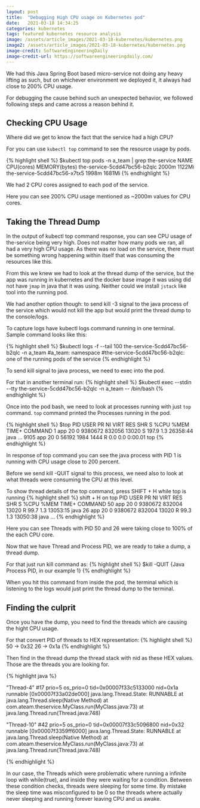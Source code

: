 ```yaml
---
layout: post
title:  "Debugging High CPU usage on Kubernetes pod"
date:   2021-03-18 14:34:25
categories: kubernetes
tags: featured kubernetes resource analysis 
image: /assets/article_images/2021-03-18-kubernetes/kubernetes.png
image2: /assets/article_images/2021-03-18-kubernetes/kubernetes.png
image-credit: SoftwareEngineeringDaily
image-credit-url: https://softwareengineeringdaily.com/
---
```


We had this Java Spring Boot based micro-service not doing any heavy lifting as such, but on whichever environment we deployed it, it always had close to 200% CPU usage.

For debugging the cause behind such an unexpected behavior, we followed following steps and came across a reason behind it.

## Checking CPU Usage
Where did we get to know the fact that the service had a high CPU?

For you can use `kubectl top` command to see the resource usage by pods.

{% highlight shell %}
$kubectl top pods -n a_team | grep the-service
NAME                                                  CPU(cores)   MEMORY(bytes)
the-service-5cdd47bc56-b2qlc                        2000m        1122Mi
the-service-5cdd47bc56-x7tx5                        1998m        1681Mi
{% endhighlight %}

We had 2 CPU cores assigned to each pod of the service.

Here you can see 200% CPU usage mentioned as ~2000m values for CPU cores.

## Taking the Thread Dump
In the output of kubectl top command response, you can see CPU usage of the-service being very high. Does not matter how many pods we ran, all had a very high CPU usage. As there was no load on the service, there must be something wrong happening within itself that was consuming the resources like this.

From this we knew we had to look at the thread dump of the service, but the app was running in kubernetes and the docker base image it was using did not have `jmap` in java that it was using. Neither could we install `jstack` like tool into the running pod.

We had another option though: to send kill -3 signal to the java process of the service which would not kill the app but would print the thread dump to the console/logs.

To capture logs have kubectl logs command running in one terminal.
Sample command looks like this:

{% highlight shell %}
$kubectl logs -f --tail 100 the-service-5cdd47bc56-b2qlc -n a_team
#a_team: namespace
#the-service-5cdd47bc56-b2qlc: one of the running pods of the service
{% endhighlight %}

To send kill signal to java process, we need to exec into the pod. 

For that in another terminal run:
{% highlight shell %}
$kubectl exec --stdin --tty the-service-5cdd47bc56-b2qlc -n a_team -- /bin/bash
{% endhighlight %}

Once into the pod bash, we need to look at processes running with just `top` command.
`top` command printed the Processes running in the pod.

{% highlight shell %}
$top
  PID USER      PR  NI    VIRT    RES    SHR S  %CPU %MEM     TIME+ COMMAND
    1 app       20   0 9380672 832056  13020 S 197.9  1.3  26358:44 java
  ...
 9105 app       20   0   56192   1984   1444 R   0.0  0.0   0:00.01 top
{% endhighlight %}

In response of top command you can see the java process with PID 1 is running with CPU usage close to 200 percent.

Before we send kill -QUIT signal to this process, we need also to look at what threads were consuming the CPU at this level.

To show thread details of the top command, press SHIFT + H while top is running
{% highlight shell %}
shift + H on top
 PID USER      PR  NI    VIRT    RES    SHR S %CPU %MEM     TIME+ COMMAND
   50 app       20   0 9380672 832004  13020 R 99.7  1.3  13053:15 java
   26 app       20   0 9380672 832004  13020 R 99.3  1.3  13050:38 java
  ...
{% endhighlight %}

Here you can see Threads with PID 50 and 26 were taking close to 100% of the each CPU core.

Now that we have Thread and Process PID, we are ready to take a dump, a thread dump.

For that just run kill command as:
{% highlight shell %}
$kill -QUIT {Java Process PID, in our example 1}
{% endhighlight %}

When you hit this command from inside the pod, the terminal which is listening to the logs would just print the thread dump to the terminal.


## Finding the culprit
Once you have the dump, you need to find the threads which are causing the hight CPU usage.

For that convert PID of threads to HEX representation:
{% highlight shell %}
50  ->  0x32
26  -> 0x1a
{% endhighlight %}


Then find in the thread dump the thread stack with nid as these HEX values. Those are the threads you are looking for.

{% highlight java %}

"Thread-4" #17 prio=5 os_prio=0 tid=0x00007f33c5133000 nid=0x1a runnable [0x00007f33a02de000]
   java.lang.Thread.State: RUNNABLE
        at java.lang.Thread.sleep(Native Method)
        at com.ateam.theservice.MyClass.run(MyClass.java:73)
        at java.lang.Thread.run(Thread.java:748)

"Thread-10" #42 prio=5 os_prio=0 tid=0x00007f33c5096800 nid=0x32 runnable [0x00007f3359ff6000]
   java.lang.Thread.State: RUNNABLE
        at java.lang.Thread.sleep(Native Method)
        at com.ateam.theservice.MyClass.run(MyClass.java:73)
        at java.lang.Thread.run(Thread.java:748)

{% endhighlight %}

In our case, the Threads which were problematic where running a infinite loop with while(true), and inside they were waiting for a condition. Between these condition checks, threads were sleeping for some time. By mistake the sleep time was misconfigured to be 0 so the threads where actually never sleeping and running forever leaving CPU and us awake.